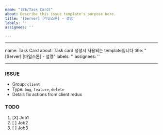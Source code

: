 ```yaml
---
name: "[BE/Task Card]"
about: Describe this issue template's purpose here.
title: '[Server] [마일스톤] - 설명'
labels: ''
assignees: ''

---
```


---
name: Task Card
about: Task card 생성시 사용되는 template입니다
title: "[Server] [마일스톤] - 설명"
labels: ''
assignees: ''

---

### ISSUE
- Group: `client`
- Type: `bug`, `feature`, `delete`
- Detail: fix actions from client redux

### TODO
1. [X] Job1
2. [ ] Job2
3. [ ] Job3
